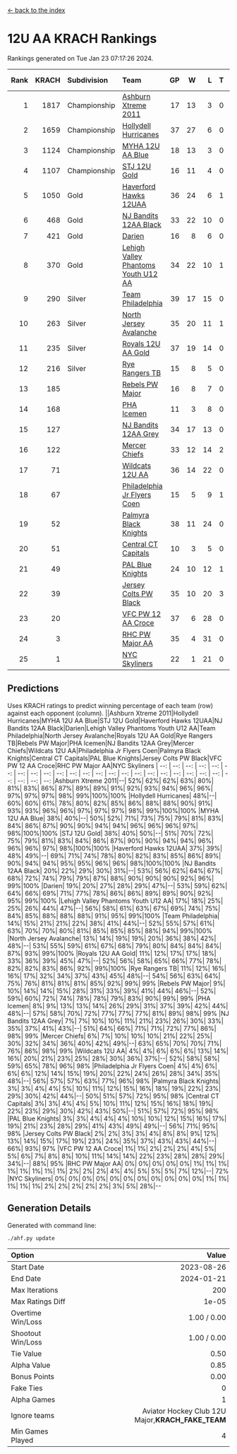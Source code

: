 [<- back to the index](readme.md)
# 12U AA KRACH Rankings
Rankings generated on Tue Jan 23 07:17:26 2024.

Rank|KRACH|Subdivision|Team|GP|W|L|T|OTW|OTL|SoS|Exp Wins|Win Diff
---:|---:|:---|:---|---:|---:|---:|---:|---:|---:|---:|---:|---:
1|1817|Championship|[Ashburn Xtreme 2011](https://gamesheetstats.com/seasons/3659/teams/141121/schedule)|17|13|3|0|1|0|477|14.8|-0.0
2|1659|Championship|[Hollydell Hurricanes](https://gamesheetstats.com/seasons/3659/teams/141133/schedule)|37|27|6|0|4|0|413|31.8|-0.0
3|1124|Championship|[MYHA 12U AA Blue](https://gamesheetstats.com/seasons/3659/teams/141123/schedule)|18|13|3|0|1|1|417|14.8|-0.0
4|1107|Championship|[STJ 12U Gold](https://gamesheetstats.com/seasons/3659/teams/141122/schedule)|16|11|4|0|1|0|479|12.8|-0.0
5|1050|Gold|[Haverford Hawks 12UAA](https://gamesheetstats.com/seasons/3659/teams/141127/schedule)|36|24|6|1|2|3|548|27.3|-0.0
6|468|Gold|[NJ Bandits 12AA Black](https://gamesheetstats.com/seasons/3659/teams/141126/schedule)|33|22|10|0|0|1|443|22.8|-0.0
7|421|Gold|[Darien](https://gamesheetstats.com/seasons/3659/teams/141125/schedule)|16|8|6|0|1|1|476|9.9|0.0
8|370|Gold|[Lehigh Valley Phantoms Youth U12 AA](https://gamesheetstats.com/seasons/3659/teams/141129/schedule)|34|22|10|1|0|1|381|23.4|0.0
9|290|Silver|[Team Philadelphia](https://gamesheetstats.com/seasons/3659/teams/141128/schedule)|39|17|15|0|3|4|565|20.8|-0.0
10|263|Silver|[North Jersey Avalanche](https://gamesheetstats.com/seasons/3659/teams/141137/schedule)|35|20|11|1|1|2|271|22.4|0.0
11|235|Silver|[Royals 12U AA Gold](https://gamesheetstats.com/seasons/3659/teams/141142/schedule)|37|19|14|0|3|1|348|22.9|0.0
12|216|Silver|[Rye Rangers TB](https://gamesheetstats.com/seasons/3659/teams/141140/schedule)|15|8|5|0|1|1|211|9.9|0.0
13|185||[Rebels PW Major](https://gamesheetstats.com/seasons/3659/teams/141138/schedule)|16|8|7|0|1|0|186|9.9|0.0
14|168||[PHA Icemen](https://gamesheetstats.com/seasons/3659/teams/141145/schedule)|11|3|8|0|0|0|776|3.8|-0.0
15|127||[NJ Bandits 12AA Grey](https://gamesheetstats.com/seasons/3659/teams/141134/schedule)|34|17|13|0|2|2|229|19.9|0.0
16|122||[Mercer Chiefs](https://gamesheetstats.com/seasons/3659/teams/141135/schedule)|33|12|14|2|2|3|352|15.9|0.0
17|71||[Wildcats 12U AA](https://gamesheetstats.com/seasons/3659/teams/141136/schedule)|36|14|22|0|0|0|354|14.9|0.0
18|67||[Philadelphia Jr Flyers Coen](https://gamesheetstats.com/seasons/3659/teams/141143/schedule)|15|5|9|1|0|0|411|6.4|0.0
19|52||[Palmyra Black Knights](https://gamesheetstats.com/seasons/3659/teams/141130/schedule)|38|11|24|0|2|1|428|13.9|0.0
20|51||[Central CT Capitals](https://gamesheetstats.com/seasons/3659/teams/141124/schedule)|10|3|5|0|0|2|347|3.9|0.0
21|49||[PAL Blue Knights](https://gamesheetstats.com/seasons/3659/teams/141139/schedule)|24|10|12|1|0|1|134|11.4|0.0
22|39||[Jersey Colts PW Black](https://gamesheetstats.com/seasons/3659/teams/141141/schedule)|35|10|20|3|1|1|188|13.4|0.0
23|20||[VFC PW 12 AA Croce](https://gamesheetstats.com/seasons/3659/teams/141131/schedule)|37|6|28|0|1|2|491|7.9|0.0
24|3||[RHC PW Major AA](https://gamesheetstats.com/seasons/3659/teams/141132/schedule)|35|4|31|0|0|0|221|4.9|0.0
25|1||[NYC Skyliners](https://gamesheetstats.com/seasons/3659/teams/141144/schedule)|22|1|21|0|0|0|109|1.9|0.0

## Predictions
Uses KRACH ratings to predict winning percentage of each team (row) against each opponent (column).
||Ashburn Xtreme 2011|Hollydell Hurricanes|MYHA 12U AA Blue|STJ 12U Gold|Haverford Hawks 12UAA|NJ Bandits 12AA Black|Darien|Lehigh Valley Phantoms Youth U12 AA|Team Philadelphia|North Jersey Avalanche|Royals 12U AA Gold|Rye Rangers TB|Rebels PW Major|PHA Icemen|NJ Bandits 12AA Grey|Mercer Chiefs|Wildcats 12U AA|Philadelphia Jr Flyers Coen|Palmyra Black Knights|Central CT Capitals|PAL Blue Knights|Jersey Colts PW Black|VFC PW 12 AA Croce|RHC PW Major AA|NYC Skyliners
| --: | --: | --: | --: | --: | --: | --: | --: | --: | --: | --: | --: | --: | --: | --: | --: | --: | --: | --: | --: | --: | --: | --: | --: | --: | --: 
|Ashburn Xtreme 2011|--| 52%| 62%| 62%| 63%| 80%| 81%| 83%| 86%| 87%| 89%| 89%| 91%| 92%| 93%| 94%| 96%| 96%| 97%| 97%| 97%| 98%| 99%|100%|100%
|Hollydell Hurricanes| 48%|--| 60%| 60%| 61%| 78%| 80%| 82%| 85%| 86%| 88%| 88%| 90%| 91%| 93%| 93%| 96%| 96%| 97%| 97%| 97%| 98%| 99%|100%|100%
|MYHA 12U AA Blue| 38%| 40%|--| 50%| 52%| 71%| 73%| 75%| 79%| 81%| 83%| 84%| 86%| 87%| 90%| 90%| 94%| 94%| 96%| 96%| 96%| 97%| 98%|100%|100%
|STJ 12U Gold| 38%| 40%| 50%|--| 51%| 70%| 72%| 75%| 79%| 81%| 83%| 84%| 86%| 87%| 90%| 90%| 94%| 94%| 96%| 96%| 96%| 97%| 98%|100%|100%
|Haverford Hawks 12UAA| 37%| 39%| 48%| 49%|--| 69%| 71%| 74%| 78%| 80%| 82%| 83%| 85%| 86%| 89%| 90%| 94%| 94%| 95%| 95%| 96%| 96%| 98%|100%|100%
|NJ Bandits 12AA Black| 20%| 22%| 29%| 30%| 31%|--| 53%| 56%| 62%| 64%| 67%| 68%| 72%| 74%| 79%| 79%| 87%| 88%| 90%| 90%| 90%| 92%| 96%| 99%|100%
|Darien| 19%| 20%| 27%| 28%| 29%| 47%|--| 53%| 59%| 62%| 64%| 66%| 69%| 71%| 77%| 78%| 86%| 86%| 89%| 89%| 90%| 92%| 95%| 99%|100%
|Lehigh Valley Phantoms Youth U12 AA| 17%| 18%| 25%| 25%| 26%| 44%| 47%|--| 56%| 58%| 61%| 63%| 67%| 69%| 74%| 75%| 84%| 85%| 88%| 88%| 88%| 91%| 95%| 99%|100%
|Team Philadelphia| 14%| 15%| 21%| 21%| 22%| 38%| 41%| 44%|--| 52%| 55%| 57%| 61%| 63%| 70%| 70%| 80%| 81%| 85%| 85%| 85%| 88%| 94%| 99%|100%
|North Jersey Avalanche| 13%| 14%| 19%| 19%| 20%| 36%| 38%| 42%| 48%|--| 53%| 55%| 59%| 61%| 67%| 68%| 79%| 80%| 84%| 84%| 84%| 87%| 93%| 99%|100%
|Royals 12U AA Gold| 11%| 12%| 17%| 17%| 18%| 33%| 36%| 39%| 45%| 47%|--| 52%| 56%| 58%| 65%| 66%| 77%| 78%| 82%| 82%| 83%| 86%| 92%| 99%|100%
|Rye Rangers TB| 11%| 12%| 16%| 16%| 17%| 32%| 34%| 37%| 43%| 45%| 48%|--| 54%| 56%| 63%| 64%| 75%| 76%| 81%| 81%| 81%| 85%| 92%| 99%| 99%
|Rebels PW Major|  9%| 10%| 14%| 14%| 15%| 28%| 31%| 33%| 39%| 41%| 44%| 46%|--| 52%| 59%| 60%| 72%| 74%| 78%| 78%| 79%| 83%| 90%| 99%| 99%
|PHA Icemen|  8%|  9%| 13%| 13%| 14%| 26%| 29%| 31%| 37%| 39%| 42%| 44%| 48%|--| 57%| 58%| 70%| 72%| 77%| 77%| 77%| 81%| 89%| 98%| 99%
|NJ Bandits 12AA Grey|  7%|  7%| 10%| 10%| 11%| 21%| 23%| 26%| 30%| 33%| 35%| 37%| 41%| 43%|--| 51%| 64%| 66%| 71%| 71%| 72%| 77%| 86%| 98%| 99%
|Mercer Chiefs|  6%|  7%| 10%| 10%| 10%| 21%| 22%| 25%| 30%| 32%| 34%| 36%| 40%| 42%| 49%|--| 63%| 65%| 70%| 70%| 71%| 76%| 86%| 98%| 99%
|Wildcats 12U AA|  4%|  4%|  6%|  6%|  6%| 13%| 14%| 16%| 20%| 21%| 23%| 25%| 28%| 30%| 36%| 37%|--| 52%| 58%| 58%| 59%| 65%| 78%| 96%| 98%
|Philadelphia Jr Flyers Coen|  4%|  4%|  6%|  6%|  6%| 12%| 14%| 15%| 19%| 20%| 22%| 24%| 26%| 28%| 34%| 35%| 48%|--| 56%| 57%| 57%| 63%| 77%| 96%| 98%
|Palmyra Black Knights|  3%|  3%|  4%|  4%|  5%| 10%| 11%| 12%| 15%| 16%| 18%| 19%| 22%| 23%| 29%| 30%| 42%| 44%|--| 50%| 51%| 57%| 72%| 95%| 98%
|Central CT Capitals|  3%|  3%|  4%|  4%|  5%| 10%| 11%| 12%| 15%| 16%| 18%| 19%| 22%| 23%| 29%| 30%| 42%| 43%| 50%|--| 51%| 57%| 72%| 95%| 98%
|PAL Blue Knights|  3%|  3%|  4%|  4%|  4%| 10%| 10%| 12%| 15%| 16%| 17%| 19%| 21%| 23%| 28%| 29%| 41%| 43%| 49%| 49%|--| 56%| 71%| 95%| 98%
|Jersey Colts PW Black|  2%|  2%|  3%|  3%|  4%|  8%|  8%|  9%| 12%| 13%| 14%| 15%| 17%| 19%| 23%| 24%| 35%| 37%| 43%| 43%| 44%|--| 66%| 93%| 97%
|VFC PW 12 AA Croce|  1%|  1%|  2%|  2%|  2%|  4%|  5%|  5%|  6%|  7%|  8%|  8%| 10%| 11%| 14%| 14%| 22%| 23%| 28%| 28%| 29%| 34%|--| 88%| 95%
|RHC PW Major AA|  0%|  0%|  0%|  0%|  0%|  1%|  1%|  1%|  1%|  1%|  1%|  1%|  1%|  2%|  2%|  2%|  4%|  4%|  5%|  5%|  5%|  7%| 12%|--| 72%
|NYC Skyliners|  0%|  0%|  0%|  0%|  0%|  0%|  0%|  0%|  0%|  0%|  0%|  1%|  1%|  1%|  1%|  1%|  2%|  2%|  2%|  2%|  2%|  3%|  5%| 28%|--

## Generation Details

Generated with command line:
```
./ahf.py update
```

| Option | Value |
| :----- | ----: |
| Start Date | 2023-08-26 |
| End Date | 2024-01-21 |
| Max Iterations | 200 |
| Max Ratings Diff | 1e-05 |
| Overtime Win/Loss | 1.00 / 0.00 |
| Shootout Win/Loss | 1.00 / 0.00 |
| Tie Value | 0.50 |
| Alpha Value | 0.85 |
| Bonus Points | 0.00 |
| Fake Ties | 0 |
| Alpha Games | 1 |
| Ignore teams | Aviator Hockey Club 12U Major,__KRACH_FAKE_TEAM__ |
| Min Games Played | 4 |

